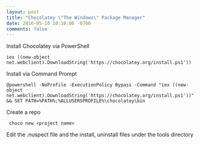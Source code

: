 ```yaml
---
layout: post
title: "Chocolatey \"The Windows\" Package Manager"
date: 2016-05-10 10:10:06 -0700
comments: false
---
```

Install Chocolatey via PowerShell

```
iex ((new-object net.webclient).DownloadString('https://chocolatey.org/install.ps1')) 
```

Install via Command Prompt

```
@powershell -NoProfile -ExecutionPolicy Bypass -Command "iex ((new-object net.webclient).DownloadString('https://chocolatey.org/install.ps1'))" && SET PATH=%PATH%;%ALLUSERSPROFILE%\chocolatey\bin
```

Create a repo

```
 choco new <project name>
```

Edit the <project name>.nuspect file and the install, uninstall files under the tools directory
